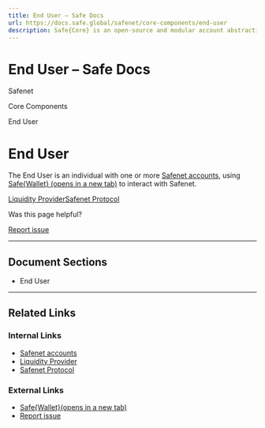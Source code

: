 ```yaml
---
title: End User – Safe Docs
url: https://docs.safe.global/safenet/core-components/end-user
description: Safe{Core} is an open-source and modular account abstraction stack. Learn about its features and how to use it.
---
```


# End User – Safe Docs

Safenet

Core Components

End User

# End User

The End User is an individual with one or more [Safenet accounts](/safenet/safenet-account), using [Safe{Wallet} (opens in a new tab)](https://app.safe.global/welcome) to interact with Safenet.

[Liquidity Provider](/safenet/core-components/liquidity-provider "Liquidity Provider")[Safenet Protocol](/safenet/core-components/safenet-protocol "Safenet Protocol")

Was this page helpful?

[Report issue](https://github.com/safe-global/safe-docs/issues/new?assignees=&labels=nextra-feedback&projects=&template=nextra-feedback.yml&title=%5BFeedback%5D+)

---

## Document Sections

- End User

---

## Related Links

### Internal Links

- [Safenet accounts](https://docs.safe.global/safenet/safenet-account)
- [Liquidity Provider](https://docs.safe.global/safenet/core-components/liquidity-provider)
- [Safenet Protocol](https://docs.safe.global/safenet/core-components/safenet-protocol)

### External Links

- [Safe{Wallet}(opens in a new tab)](https://app.safe.global/welcome)
- [Report issue](https://github.com/safe-global/safe-docs/issues/new?assignees=&labels=nextra-feedback&projects=&template=nextra-feedback.yml&title=%5BFeedback%5D+)
